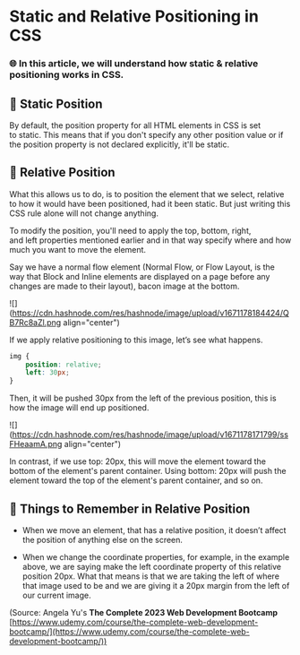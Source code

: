 # Static and Relative Positioning in CSS

### 🌐 In this article, we will understand how static & relative positioning works in CSS.

## **📌** Static Position

By default, the position property for all HTML elements in CSS is set to static. This means that if you don't specify any other position value or if the position property is not declared explicitly, it'll be static.

## **📌** Relative Position

What this allows us to do, is to position the element that we select, relative to how it would have been positioned, had it been static. But just writing this CSS rule alone will not change anything.

To modify the position, you'll need to apply the top, bottom, right, and left properties mentioned earlier and in that way specify where and how much you want to move the element.

Say we have a normal flow element (Normal Flow, or Flow Layout, is the way that Block and Inline elements are displayed on a page before any changes are made to their layout), bacon image at the bottom.

![](https://cdn.hashnode.com/res/hashnode/image/upload/v1671178184424/QB7Rc8aZl.png align="center")

If we apply relative positioning to this image, let’s see what happens.

```css
img {
	position: relative;
	left: 30px;
}
```

Then, it will be pushed 30px from the left of the previous position, this is how the image will end up positioned.

![](https://cdn.hashnode.com/res/hashnode/image/upload/v1671178171799/ssFHeaamA.png align="center")

In contrast, if we use top: 20px, this will move the element toward the bottom of the element's parent container. Using bottom: 20px will push the element toward the top of the element's parent container, and so on.

## **📌 Things to Remember in Relative Position**

*   When we move an element, that has a relative position, it doesn’t affect the position of anything else on the screen.
    
*   When we change the coordinate properties, for example, in the example above, we are saying make the left coordinate property of this relative position 20px. What that means is that we are taking the left of where that image used to be and we are giving it a 20px margin from the left of our current image.
    

(Source: Angela Yu's **The Complete 2023 Web Development Bootcamp** [https://www.udemy.com/course/the-complete-web-development-bootcamp/](https://www.udemy.com/course/the-complete-web-development-bootcamp/))
